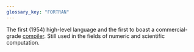 ```yaml
---
glossary_key: "FORTRAN"
---
```


The first (1954) high-level language and the first to boast a commercial-grade [compiler](glossary/compiler). Still used in the fields of numeric and scientific computation.
